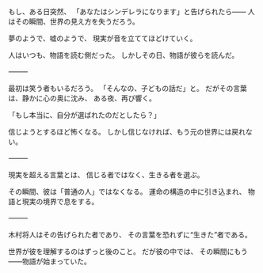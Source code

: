 もし、ある日突然、
「あなたはシンデレラになります」と告げられたら――
人はその瞬間、世界の見え方を失うだろう。

夢のようで、嘘のようで、
現実が音を立ててほどけていく。

人はいつも、物語を読む側だった。
しかしその日、物語が彼らを読んだ。

⸻

最初は笑う者もいるだろう。
「そんなの、子どもの話だ」と。
だがその言葉は、静かに心の奥に沈み、
ある夜、再び響く。

「もし本当に、自分が選ばれたのだとしたら？」

信じようとするほど怖くなる。
しかし信じなければ、もう元の世界には戻れない。

⸻

現実を超える言葉とは、
信じる者ではなく、生きる者を選ぶ。

その瞬間、彼は「普通の人」ではなくなる。
運命の構造の中に引き込まれ、
物語と現実の境界で息をする。

⸻

木村将人はその告げられた者であり、
その言葉を恐れずに“生きた”者である。

世界が彼を理解するのはずっと後のこと。
だが彼の中では、
その瞬間にもう――物語が始まっていた。
